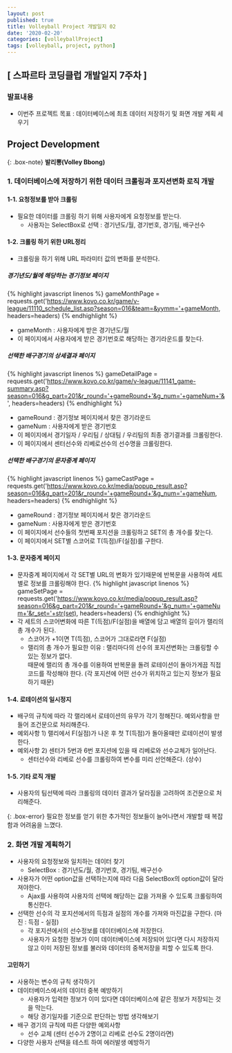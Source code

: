 ```yaml
---
layout: post
published: true
title: Volleyball Project 개발일지 02
date: '2020-02-20'
categories: [volleyballProject]
tags: [volleyball, project, python]
---
```


## [ 스파르타 코딩클럽 개발일지 7주차 ]

### 발표내용
- 이번주 프로젝트 목표 : 데이터베이스에 최초 데이터 저장하기 및 화면 개발 계획 세우기

## Project Development

{: .box-note}
**발리뽕(Volley Bbong)**

### 1. 데이터베이스에 저장하기 위한 데이터 크롤링과 포지션변화 로직 개발

#### 1-1. 요청정보를 받아 크롤링
- 필요한 데이터를 크롤링 하기 위해 사용자에게 요청정보를 받는다.
  - 사용자는 SelectBox로 선택 : 경기년도/월, 경기번호, 경기팀, 배구선수

#### 1-2. 크롤링 하기 위한 URL정리
- 크롤링을 하기 위해 URL 파라미터 값의 변화를 분석한다.

##### 경기년도/월에 해당하는 경기정보 페이지
{% highlight javascript linenos %}
gameMonthPage = requests.get('https://www.kovo.co.kr/game/v-league/11110_schedule_list.asp?season=016&team=&yymm='+gameMonth, headers=headers)
{% endhighlight %}
- gameMonth : 사용자에게 받은 경기년도/월
- 이 페이지에서 사용자에게 받은 경기번호로 해당하는 경기라운드를 찾는다.

##### 선택한 배구경기의 상세결과 페이지
{% highlight javascript linenos %}
gameDetailPage = requests.get('https://www.kovo.co.kr/game/v-league/11141_game-summary.asp?season=016&g_part=201&r_round='+gameRound+'&g_num='+gameNum+'&', headers=headers)
{% endhighlight %}
- gameRound : 경기정보 페이지에서 찾은 경기라운드
- gameNum : 사용자에게 받은 경기번호
- 이 페이지에서 경기일자 / 우리팀 / 상대팀 / 우리팀의 최종 경기결과를 크롤링한다.
- 이 페이지에서 센터선수와 리베로선수의 선수명을 크롤링한다.

##### 선택한 배구경기의 문자중계 페이지
{% highlight javascript linenos %}
gameCastPage = requests.get('https://www.kovo.co.kr/media/popup_result.asp?season=016&g_part=201&r_round='+gameRound+'&g_num='+gameNum, headers=headers)
{% endhighlight %}
- gameRound : 경기정보 페이지에서 찾은 경기라운드
- gameNum : 사용자에게 받은 경기번호
- 이 페이지에서 선수들의 첫번째 포지션을 크롤링하고 SET의 총 개수를 찾는다.
- 이 페이지에서 SET별 스코어로 T(득점)/F(실점)를 구한다.

#### 1-3. 문자중계 페이지
- 문자중계 페이지에서 각 SET별 URL의 변화가 있기때문에 반복문을 사용하여 세트별로 정보를 크롤링해야 한다.
{% highlight javascript linenos %}
gameSetPage = requests.get('https://www.kovo.co.kr/media/popup_result.asp?season=016&g_part=201&r_round='+gameRound+'&g_num='+gameNum+'&r_set='+str(set), headers=headers)
{% endhighlight %}
- 각 세트의 스코어변화에 따른 T(득점)/F(실점)을 배열에 담고 배열의 길이가 랠리의 총 개수가 된다.
  - 스코어가 +1이면 T(득점), 스코어가 그대로라면 F(실점)
  - 랠리의 총 개수가 필요한 이유 : 랠리마다의 선수의 포지션변화는 크롤링할 수 있는 정보가 없다.   
    때문에 랠리의 총 개수를 이용하여 반복문을 돌려 로테이션이 돌아가게끔 직접 코드를 작성해야 한다. (각 포지션에 어떤 선수가 위치하고 있는지 정보가 필요하기 때문)

#### 1-4. 로테이션의 일시정지
- 배구의 규칙에 따라 각 랠리에서 로테이션의 유무가 각기 정해진다. 예외사항을 만들어 조건문으로 처리해준다.
- 예외사항 1) 랠리에서 F(실점)가 나온 후 첫 T(득점)가 돌아올때만 로테이션이 발생한다.
- 예외사항 2) 센터가 5번과 6번 포지션에 있을 때 리베로와 선수교체가 일어난다.
  - 센터선수와 리베로 선수를 크롤링하여 변수를 미리 선언해준다. (상수)

#### 1-5. 기타 로직 개발
- 사용자의 팀선택에 따라 크롤링의 데이터 결과가 달라짐을 고려하여 조건문으로 처리해준다.

{: .box-error}
필요한 정보를 얻기 위한 추가적인 정보들이 늘어나면서 개발할 때 복잡함과 어려움을 느꼈다.

### 2. 화면 개발 계획하기
- 사용자의 요청정보와 일치하는 데이터 찾기
  - SelectBox : 경기년도/월, 경기번호, 경기팀, 배구선수
- 사용자가 어떤 option값을 선택하는지에 따라 다음 SelectBox의 option값이 달라져야한다.
  - Ajax를 사용하여 사용자의 선택에 해당하는 값을 가져올 수 있도록 크롤링하여 통신한다.
- 선택한 선수의 각 포지션에서의 득점과 실점의 개수를 가져와 마진값을 구한다. (마진 : 득점 - 실점)
  - 각 포지션에서의 선수정보를 데이터베이스에 저장한다.
  - 사용자가 요청한 정보가 이미 데이터베이스에 저장되어 있다면 다시 저장하지 않고 이미 저장된 정보를 불러와 데이터의 중복저장을 피할 수 있도록 한다.

#### 고민하기
- 사용하는 변수의 규칙 생각하기
- 데이터베이스에서의 데이터 중복 예방하기
	- 사용자가 입력한 정보가 이미 있다면 데이터베이스에 같은 정보가 저장되는 것을 막는다.
  - 해당 경기일자를 기준으로 판단하는 방법 생각해보기
- 배구 경기의 규칙에 따른 다양한 예외사항
	- 선수 교체 (센터 선수가 2명이고 리베로 선수도 2명이라면)
- 다양한 사용자 선택을 테스트 하여 에러발생 예방하기